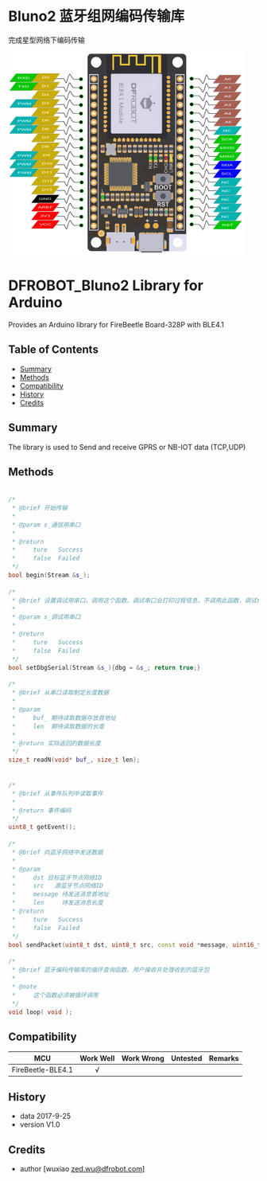 # Bluno2 蓝牙组网编码传输库

完成星型网络下编码传输

![SVG1](https://raw.githubusercontent.com/DFRobot/binaryfiles/master/DFR0492/DFR0492svg1.png)

# DFROBOT_Bluno2 Library for Arduino
Provides an Arduino library for FireBeetle Board-328P with BLE4.1
## Table of Contents

* [Summary](#summary)
* [Methods](#methods)
* [Compatibility](#Compatibility)
* [History](#history)
* [Credits](#credits)
<snippet>
<content>

## Summary
The library is used to Send and receive GPRS or NB-IOT data (TCP,UDP)

## Methods

```C++

/*
 * @brief 开始传输
 *
 * @param s_通信用串口
 *
 * @return
 *     ture   Success
 *     false  Failed
 */
bool begin(Stream &s_);

/*
 * @brief 设置调试用串口，调用这个函数，调试串口会打印过程信息。不调用此函数，调试信息将被隐藏
 *
 * @param s_调试用串口
 *
 * @return
 *     ture   Success
 *     false  Failed
 */
bool setDbgSerial(Stream &s_){dbg = &s_; return true;}

/*
 * @brief 从串口读取制定长度数据
 *
 * @param 
 *     buf_ 期待读取数据存放首地址
 *     len  期待读取数据的长度
 *
 * @return 实际返回的数据长度
 */
size_t readN(void* buf_, size_t len);


/*
 * @brief 从事件队列中读取事件
 *
 * @return 事件编码
 */
uint8_t getEvent();

/*
 * @brief 向蓝牙网络中发送数据
 *
 * @param
 *     dst 目标蓝牙节点网络ID
 *     src   源蓝牙节点网络ID
 *     message 待发送消息首地址
 *     len     待发送消息长度
 * @return
 *     ture   Success
 *     false  Failed
 */
bool sendPacket(uint8_t dst, uint8_t src, const void *message, uint16_t len);

/*
 * @brief 蓝牙编码传输库的循环查询函数，用户接收并处理收到的蓝牙包
 * 
 * @note
 *     这个函数必须被循环调用
 */
void loop( void );

```

## Compatibility

MCU                | Work Well | Work Wrong | Untested  | Remarks
------------------ | :----------: | :----------: | :---------: | -----
FireBeetle-BLE4.1  |      √       |             |            | 


## History

- data 2017-9-25
- version V1.0

## Credits

- author [wuxiao  <zed.wu@dfrobot.com>]
